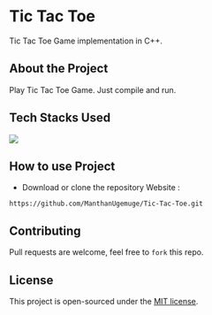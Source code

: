 # Tic Tac Toe
Tic Tac Toe Game implementation in C++. 

## About the Project
Play Tic Tac Toe Game. Just compile and run.

## Tech Stacks Used
<a target="_blank" href="https://www.w3schools.com/cpp/default.asp"><img src="https://img.shields.io/badge/C%2B%2B-00599C?style=for-the-badge&logo=c%2B%2B&logoColor=white"></img></a>

## How to use Project
- Download or clone the repository Website : 
```
https://github.com/ManthanUgemuge/Tic-Tac-Toe.git
```

## Contributing
Pull requests are welcome, feel free to ```fork``` this repo.

## License
This project is open-sourced under the [MIT license]().

